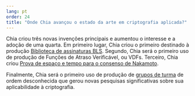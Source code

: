 ```yaml
---
lang: pt
order: 24
title: "Onde Chia avançou o estado da arte em criptografia aplicada?"
---
```


Chia criou três novas invenções principais e aumentou o interesse e a adoção de uma quarta. Em primeiro lugar, Chia criou o primeiro destinado à produção [Biblioteca de assinaturas BLS](https://github.com/Chia-Network/bls-signatures). Segundo, Chia será o primeiro uso de produção de Funções de Atraso Verificável, ou VDFs. Terceiro, Chia criou [Prova de espaço e tempo para o consenso de Nakamoto](https://www.chia.net/assets/ChiaGreenPaper.pdf).

Finalmente, Chia será o primeiro uso de produção de [grupos de turma](https://github.com/Chia-Network/vdf-competition/blob/master/classgroups.pdf) de ordem desconhecida que gerou novas pesquisas significativas sobre sua aplicabilidade à criptografia.
